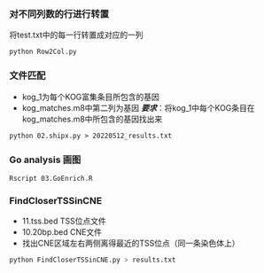 ### 对不同列数的行进行转置
将test.txt中的每一行转置成对应的一列
```shell
python Row2Col.py
```
### 文件匹配
- kog_1为每个KOG富集条目所包含的基因
- kog_matches.m8中第二列为基因
***要求***：将kog_1中每个KOG条目在kog_matches.m8中所包含的基因找出来
```shell
python 02.shipx.py > 20220512_results.txt
```
### Go analysis 画图
```
Rscript 03.GoEnrich.R
```

### FindCloserTSSinCNE
- 11.tss.bed TSS位点文件
- 10.20bp.bed CNE文件
- 找出CNE区域左右两侧离得最近的TSS位点（同一条染色体上）
```python
python FindCloserTSSinCNE.py > results.txt
``` 
 


